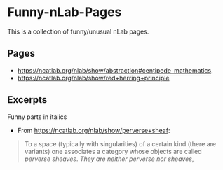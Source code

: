 # Funny-nLab-Pages
This is a collection of funny/unusual nLab pages.


## Pages
- https://ncatlab.org/nlab/show/abstraction#centipede_mathematics.
- https://ncatlab.org/nlab/show/red+herring+principle

## Excerpts
Funny parts in italics

- From https://ncatlab.org/nlab/show/perverse+sheaf:
> To a space (typically with singularities) of a certain kind (there are variants) one associates a category whose objects are called *perverse sheaves*. _They are neither perverse nor sheaves_,
